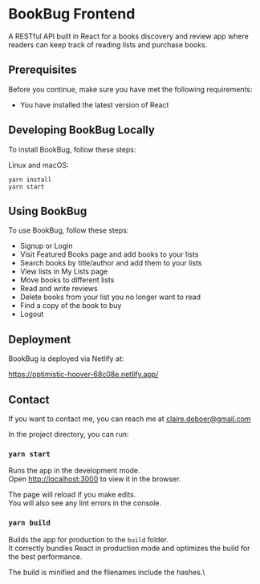 # BookBug Frontend

A RESTful API built in React for a books discovery and review app where readers can keep track of reading lists and purchase books. 

## Prerequisites

Before you continue, make sure you have met the following requirements: 

* You have installed the latest version of React

## Developing BookBug Locally

To install BookBug,  follow these steps: 

Linux and macOS: 
```
yarn install
yarn start
```

## Using BookBug

To use BookBug, follow these steps: 

* Signup or Login
* Visit Featured Books page and add books to your lists
* Search books by title/author and add them to your lists
* View lists in My Lists page
* Move books to different lists
* Read and write reviews
* Delete books from your list you no longer want to read
* Find a copy of the book to buy
* Logout

## Deployment

BookBug is deployed via Netlify at: 

https://optimistic-hoover-68c08e.netlify.app/

## Contact

If you want to contact me, you can reach me at claire.deboer@gmail.com


In the project directory, you can run:

### `yarn start`

Runs the app in the development mode.\
Open [http://localhost:3000](http://localhost:3000) to view it in the browser.

The page will reload if you make edits.\
You will also see any lint errors in the console.

### `yarn build`

Builds the app for production to the `build` folder.\
It correctly bundles React in production mode and optimizes the build for the best performance.

The build is minified and the filenames include the hashes.\
